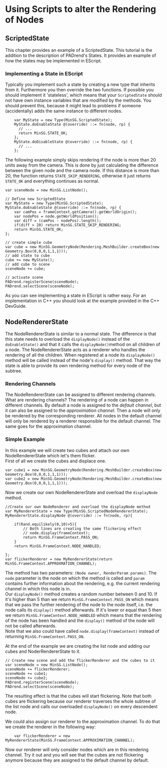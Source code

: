 <!------------------------------------------------------------------------------------------------
This work is licensed under the Creative Commons Attribution-ShareAlike 4.0 International License.
 To view a copy of this license, visit http://creativecommons.org/licenses/by-sa/4.0/.
 Author: Henrik Heine (hheine@mail.uni-paderborn.de)
         Stanislaw Eppinger (eppinger@mail.uni-paderborn.de)
 PADrend Version 1.0.0
------------------------------------------------------------------------------------------------->
# Using Scripts to alter the Rendering of Nodes

## ScriptedState
This chapter provides an example of a ScriptedState. This tutorial is the addition to the description of PADrend's States. It provides an example of how the states may be implemented in EScript. 

### Implementing a State in EScript

Typically you implement such a state by creating a new type that inherits from it. Furthermore you then override the two functions. If possible you should implement it 'stateless', which means that your `ScriptedState` should not have own instance variables that are modified by the methods. You should prevent this, because it might lead to problems if someone (accidentally) adds the same instance to different nodes.  

```
    var MyState = new Type(MinSG.ScriptedState);
    MyState.doEnableState @(override) ::= fn(node, rp) {
      // ...
      return MinSG.STATE_OK;
    };
    MyState.doDisableState @(override) ::= fn(node, rp) {
      // ...
    };
```

The following example simply skips rendering if the node is more than 20 units away from the camera. This is done by just calculating the difference between the given node and the camera node. If this distance is more than 20, the function returns `STATE_SKIP_RENDERING`, otherwise it just returns `STATE_OK` and everything continues as normal.

<!---INCLUDE src=ScriptedState.escript, start=14, end=35--->
<!---BEGINN_CODESECTION--->
<!---Automaticly generated section. Do not edit!!!--->
    var sceneNode = new MinSG.ListNode();
    
    // Define new ScriptedState
    var MyState = new Type(MinSG.ScriptedState);
    MyState.doEnableState @(override) ::= fn(node, rp) {
        var camPos = frameContext.getCamera().getWorldOrigin();
        var nodePos = node.getWorldPosition();
        var diff = (camPos - nodePos).length();
        if(diff > 20) return MinSG.STATE_SKIP_RENDERING;
        return MinSG.STATE_OK;
    };
    
    // create simple cube
    var cube = new MinSG.GeometryNode(Rendering.MeshBuilder.createBox(new Geometry.Box(0,0,0,1,1,1)));
    // add state to cube
    cube += new MyState();
    // add cube to scene
    sceneNode += cube;
    
    // activate scene
    PADrend.registerScene(sceneNode);
    PADrend.selectScene(sceneNode);
<!---END_CODESECTION--->

As you can see implementing a state in EScript is rather easy. For an implementation in C++ you should look at the example provided in the C++ DevGuide.

## NodeRendererState
The NodeRendererState is similar to a normal state. The difference is that this state needs to overload the `displayNode()` instead of the `doEnableState()` and that it calls the `displayNode()`method on all children of a node. The NodeRendererState acts as a renderer who handles the rendering of all the children. When registered at a node its `displayNode()` method will be called instead of the node's `display()` method. That way the state is able to provide its own rendering method for every node of the subtree.

### Rendering Channels
The NodeRendererState can be assigned to different rendering channels. What are rendering channels? The rendering of a node can happen in different channels. By default a node is assigned to the *default channel*, but it can also be assigned to the *approximation channel*. Then a node will only be rendered by the corresponding renderer. All nodes in the default channel will only be rendered by a renderer responsible for the default channel. The same goes for the approximation channel. 

### Simple Example
In this example we will create two cubes and attach our own NodeRendererState which let's them flicker.  
First of all we create the cubes and displace one.

<!---INCLUDE src=NodeRendererState.escript, start=15, end=16--->
<!---BEGINN_CODESECTION--->
<!---Automaticly generated section. Do not edit!!!--->
    var cube1 = new MinSG.GeometryNode(Rendering.MeshBuilder.createBox(new Geometry.Box(0,0,0,1,1,1)));
    var cube2 = new MinSG.GeometryNode(Rendering.MeshBuilder.createBox(new Geometry.Box(0,0,0,1,1,1)));
<!---END_CODESECTION--->

Now we create our own NodeRendererState and overload the `displayNode` method.

<!---INCLUDE src=NodeRendererState.escript, start=20, end=32--->
<!---BEGINN_CODESECTION--->
<!---Automaticly generated section. Do not edit!!!--->
    //Create our own NodeRenderer and overload the displayNode method
    var MyRendererState = new Type(MinSG.ScriptedNodeRendererState);
    MyRendererState.displayNode @(override) ::= fn(node, rp){
        
        if(Rand.equilikely(0,10)>5){
            // Both lines are creating the same flickering effect
            // node.display(frameContext);
            return MinSG.FrameContext.PASS_ON;
        }
        return MinSG.FrameContext.NODE_HANDLED;
        
    };
    var flickerRenderer = new MyRendererState(return MinSG.FrameContext.APPROXMATION_CHANNEL);
<!---END_CODESECTION--->

The method has two parameters: `(Node owner, RenderParam params)`. The `node` parameter is the node on which the method is called and `param` contains further information about the rendering, e.g. the current rendering channel in which this node is in.  
Our `displayNode()` method creates a random number between 0 and 10. If it's higher than 5 than we return `MinSG.FrameContext.PASS_ON` which means that we pass the further rendering of the node to the node itself, i.e. the node calls its `display()` method afterwards. If it's lower or equal than 5 then we return `MinSG.FrameContext.NODE_HANDLED` which means that the rendering of the node has been handled and the `display()` method of the node will not be called afterwards.  
Note that we also could have called `node.display(frameContext)` instead of returning `MinSG.FrameContext.PASS_ON`.

At the end of the example we are creating the list node and adding our cubes and NoderRendererState to it. 

<!---INCLUDE src=NodeRendererState.escript, start=35, end=41--->
<!---BEGINN_CODESECTION--->
<!---Automaticly generated section. Do not edit!!!--->
    // Create new scene and add the flickerRenderer and the cubes to it
    var sceneNode = new MinSG.ListNode();
    sceneNode += flickerRenderer;
    sceneNode += cube1;
    sceneNode += cube2;
    PADrend.registerScene(sceneNode);
    PADrend.selectScene(sceneNode);
<!---END_CODESECTION--->

The resulting effect is that the cubes will start flickering. Note that both cubes are flickering because our renderer traverses the whole subtree of the list node and calls our overloaded `displayNode()` on every descendent node.

We could also assign our renderer to the approximation channel. To do that we create the renderer in the following way: 

```
    var flickerRenderer = new MyRendererState(MinSG.FrameContext.APPROXIMATION_CHANNEL);
```

Now our renderer will only consider nodes which are in this rendering channel. Try it out and you will see that the cubes are not flickering anymore because they are assigned to the default channel by default.

